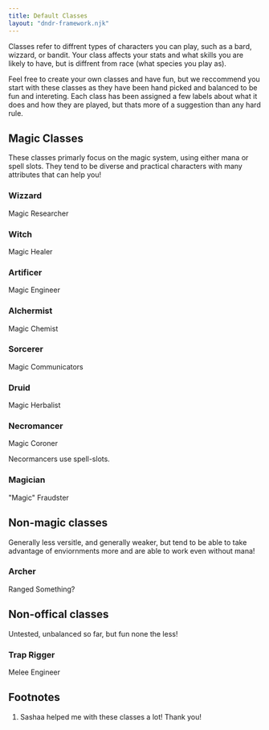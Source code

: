 ```yaml
---
title: Default Classes
layout: "dndr-framework.njk"
---
```


Classes refer to diffrent types of characters you can play, such as a bard, wizzard, or bandit. Your class affects your stats and what skills you are likely to have, but is diffrent from race (what species you play as).

Feel free to create your own classes and have fun, but we reccommend you start with these classes as they have been hand picked and balanced to be fun and intereting. Each class has been assigned a few labels about what it does and how they are played, but thats more of a suggestion than any hard rule.

<!-- TODO: Allow sorting based on attribute! -->

## Magic Classes

These classes primarly focus on the magic system, using either mana or spell slots. They tend to be diverse and practical characters with many attributes that can help you!

### Wizzard
<span class="blueviolet-2">Magic</span> <span class="blue-2">Researcher</span>

### Witch
<span class="blueviolet-2">Magic</span> <span class="green-2">Healer</span>

### Artificer
<span class="blueviolet-2">Magic</span> <span class="orange-2">Engineer</span>

### Alchermist
<span class="blueviolet-2">Magic</span> <span class="pink-2">Chemist</span>

### Sorcerer
<span class="blueviolet-2">Magic</span> <span class="yellow-2">Communicators</span>

### Druid
<span class="blueviolet-2">Magic</span> <span class="green-2">Herbalist</span>

### Necromancer
<span class="blueviolet-2">Magic</span> <span class="muted">Coroner</span>

Necormancers use spell-slots.

### Magician
<span class="blueviolet-2">"Magic"</span> <span class="red-2">Fraudster</span>

## Non-magic classes

Generally less versitle, and generally weaker, but tend to be able to take advantage of enviornments more and are able to work even without mana!

### Archer
<span class="yellow-2">Ranged</span> Something?

## Non-offical classes
Untested, unbalanced so far, but fun none the less!

### Trap Rigger
<span class="red-2">Melee</span> <span class="orange-2">Engineer</span>

## Footnotes
1. Sashaa helped me with these classes a lot! Thank you!